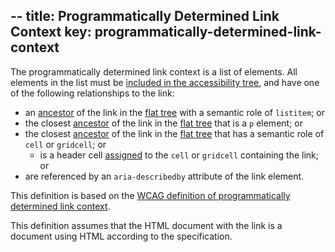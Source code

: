 --
title: Programmatically Determined Link Context
key: programmatically-determined-link-context
--

The programmatically determined link context is a list of elements. All elements in the list must be [included in the accessibility tree][], and have one of the following relationships to the link:

- an [ancestor][] of the link in the [flat tree][] with a semantic role of `listitem`; or
- the closest [ancestor][] of the link in the [flat tree][] that is a `p` element; or
- the closest [ancestor][] of the link in the [flat tree][] that has a semantic role of `cell` or `gridcell`; or
  - is a header cell [assigned][] to the `cell` or `gridcell` containing the link; or
- are referenced by an `aria-describedby` attribute of the link element.

This definition is based on the [WCAG definition of programmatically determined link context](https://www.w3.org/TR/WCAG21/#dfn-programmatically-determined-link-context).

This definition assumes that the HTML document with the link is a document using HTML according to the specification.

[ancestor]: https://dom.spec.whatwg.org/#concept-tree-ancestor
[assigned]: https://html.spec.whatwg.org/multipage/tables.html#algorithm-for-assigning-header-cells
[flat tree]: https://drafts.csswg.org/css-scoping/#flat-tree 'Definition of flat tree'
[included in the accessibility tree]: #included-in-the-accessibility-tree 'Definition of included in the accessibility tree'
